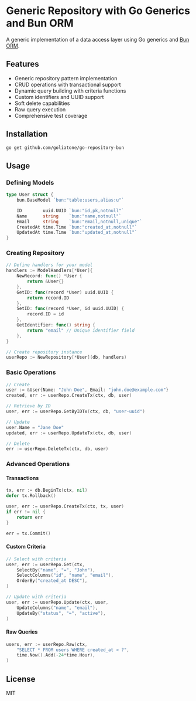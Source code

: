 # Generic Repository with Go Generics and Bun ORM

A generic implementation of a data access layer using Go generics and [Bun ORM](https://bun.uptrace.dev/).

## Features

- Generic repository pattern implementation
- CRUD operations with transactional support
- Dynamic query building with criteria functions
- Custom identifiers and UUID support
- Soft delete capabilities
- Raw query execution
- Comprehensive test coverage

## Installation

```sh
go get github.com/goliatone/go-repository-bun
```

## Usage

### Defining Models

```go
type User struct {
    bun.BaseModel `bun:"table:users,alias:u"`

    ID        uuid.UUID `bun:"id,pk,notnull"`
    Name      string    `bun:"name,notnull"`
    Email     string    `bun:"email,notnull,unique"`
    CreatedAt time.Time `bun:"created_at,notnull"`
    UpdatedAt time.Time `bun:"updated_at,notnull"`
}
```

### Creating Repository

```go
// Define handlers for your model
handlers := ModelHandlers[*User]{
    NewRecord: func() *User {
        return &User{}
    },
    GetID: func(record *User) uuid.UUID {
        return record.ID
    },
    SetID: func(record *User, id uuid.UUID) {
        record.ID = id
    },
    GetIdentifier: func() string {
        return "email" // Unique identifier field
    },
}

// Create repository instance
userRepo := NewRepository[*User](db, handlers)
```

### Basic Operations

```go
// Create
user := &User{Name: "John Doe", Email: "john.doe@example.com"}
created, err := userRepo.CreateTx(ctx, db, user)

// Retrieve by ID
user, err := userRepo.GetByIDTx(ctx, db, "user-uuid")

// Update
user.Name = "Jane Doe"
updated, err := userRepo.UpdateTx(ctx, db, user)

// Delete
err := userRepo.DeleteTx(ctx, db, user)
```

### Advanced Operations

#### Transactions

```go
tx, err := db.BeginTx(ctx, nil)
defer tx.Rollback()

user, err := userRepo.CreateTx(ctx, tx, user)
if err != nil {
    return err
}

err = tx.Commit()
```

#### Custom Criteria

```go
// Select with criteria
user, err := userRepo.Get(ctx,
    SelectBy("name", "=", "John"),
    SelectColumns("id", "name", "email"),
    OrderBy("created_at DESC"),
)

// Update with criteria
user, err := userRepo.Update(ctx, user,
    UpdateColumns("name", "email"),
    UpdateBy("status", "=", "active"),
)
```

#### Raw Queries

```go
users, err := userRepo.Raw(ctx,
    "SELECT * FROM users WHERE created_at > ?",
    time.Now().Add(-24*time.Hour),
)
```

## License

MIT
